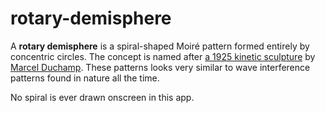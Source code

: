 # rotary-demisphere

A **rotary demisphere** is a spiral-shaped Moiré pattern formed entirely by concentric circles. The concept is named after [a 1925 kinetic sculpture](https://www.moma.org/collection/works/81432) by [Marcel Duchamp](https://en.wikipedia.org/wiki/Marcel_Duchamp). These patterns looks very similar to wave interference patterns found in nature all the time.

No spiral is ever drawn onscreen in this app.
